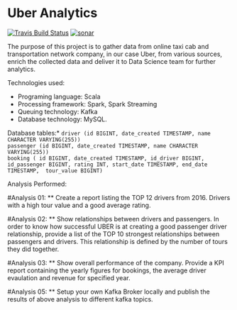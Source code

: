 # Uber Analytics
[![Travis Build Status](https://travis-ci.org/GouravRusiya30/UberAnalytics.svg?branch=master)](https://travis-ci.org/GouravRusiya30/UberAnalytics)
[![sonar](https://sonarcloud.io/api/project_badges/measure?project=GouravRusiya30_UberAnalytics&metric=alert_status)](https://sonarcloud.io/dashboard?id=GouravRusiya30_UberAnalytics)

The purpose of this project is to gather data from online taxi cab and transportation network company, in our case Uber, from various sources, enrich the collected data
and deliver it to Data Science team for further analytics.


Technologies used:
* Programing language: Scala
* Processing framework: Spark, Spark Streaming
* Queuing technology: Kafka
* Database technology: MySQL.

Database tables:*
`driver (id BIGINT, date_created TIMESTAMP, name CHARACTER VARYING(255))`  
`passenger (id BIGINT, date_created TIMESTAMP, name CHARACTER VARYING(255))`  
 `booking ( id BIGINT, date_created TIMESTAMP, id_driver BIGINT, id_passenger BIGINT, rating INT, start_date TIMESTAMP, end_date TIMESTAMP,  tour_value BIGINT)`

Analysis Performed:

#Analysis 01:
    ** Create a report listing the TOP 12 drivers from 2016. Drivers with a high tour value and a good average rating.

#Analysis 02:
    ** Show relationships between drivers and passengers. In order to know how successful UBER is at creating a good passenger driver relationship, provide a list of the
    TOP 10 strongest relationships between passengers and drivers. This relationship is defined by the number of tours they did together.

#Analysis 03:
    ** Show overall performance of the company.
    Provide a KPI report containing the yearly figures for bookings, the average driver evaulation and revenue for specified year.

#Analysis 05:
    ** Setup your own Kafka Broker locally and publish the results of above analysis to different kafka topics.
   
    

